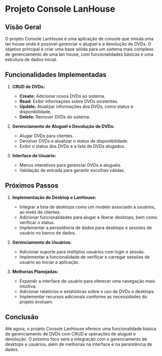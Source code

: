 # Projeto Console LanHouse

## Visão Geral

O projeto Console LanHouse é uma aplicação de console que simula uma lan house onde é possível gerenciar o aluguel e a devolução de DVDs. O objetivo principal é criar uma base sólida para um sistema mais complexo de gerenciamento de uma lan house, com funcionalidades básicas e uma estrutura de dados inicial.

## Funcionalidades Implementadas

1. **CRUD de DVDs:**

   - **Create:** Adicionar novos DVDs ao sistema.
   - **Read:** Exibir informações sobre DVDs existentes.
   - **Update:** Atualizar informações dos DVDs, como status e disponibilidade.
   - **Delete:** Remover DVDs do sistema.

2. **Gerenciamento de Aluguel e Devolução de DVDs:**

   - Alugar DVDs para clientes.
   - Devolver DVDs e atualizar o status de disponibilidade.
   - Exibir o status dos DVDs e a lista de DVDs alugados.

3. **Interface de Usuário:**
   - Menus interativos para gerenciar DVDs e aluguéis.
   - Validação de entrada para garantir escolhas válidas.

## Próximos Passos

1. **Implementação de Desktop e LanHouse:**

   - Integrar a lista de desktops como um modelo associado a usuários, ao invés de clientes.
   - Adicionar funcionalidades para alugar e liberar desktops, bem como verificar o status.
   - Implementar a persistência de dados para desktops e sessões de usuário no banco de dados.

2. **Gerenciamento de Usuários:**

   - Adicionar suporte para múltiplos usuários com login e sessão.
   - Implementar a funcionalidade de verificar e carregar sessões de usuário ao iniciar a aplicação.

3. **Melhorias Planejadas:**
   - Expandir a interface de usuário para oferecer uma navegação mais intuitiva.
   - Adicionar relatórios e estatísticas sobre o uso de DVDs e desktops.
   - Implementar recursos adicionais conforme as necessidades do projeto evoluam.

## Conclusão

Até agora, o projeto Console LanHouse oferece uma funcionalidade básica de gerenciamento de DVDs com CRUD e operações de aluguel e devolução. O próximo foco será a integração com o gerenciamento de desktops e usuários, além de melhorias na interface e na persistência de dados.
